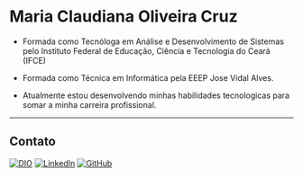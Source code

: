 
# Maria Claudiana Oliveira Cruz


- Formada como Tecnóloga em Análise e Desenvolvimento de Sistemas pelo Instituto Federal de Educação, Ciência e Tecnologia do Ceará (IFCE)

- Formada como Técnica em Informática pela EEEP Jose Vidal Alves.

- Atualmente estou desenvolvendo minhas habilidades tecnologicas para somar a minha carreira profissional.

------------

## Contato

[![DIO](https://img.shields.io/badge/-Dio-333333?style=for-the-badge&logo=dio&logoColor=white)](https://www.dio.me/users/claudianacruz017)         [![LinkedIn](https://img.shields.io/badge/-LinkedIn-%230077B5?style=for-the-badge&logo=linkedin&logoColor=white)](https://www.linkedin.com/in/claudiana-cruz/)  [![GitHub](https://img.shields.io/badge/-GitHub-333333?style=for-the-badge&logo=github&logoColor=white)](https://github.com/ClaudianaOliveiraCruz)
